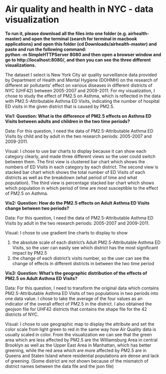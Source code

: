 # Air quality and health in NYC - data visualization

<b>To run it, please download all the files into one folder (e.g. airhealth-master) and open the terminal (search for terminal in macbook applications) and open this folder (cd Downloads/airhealth-master) and paste and run the following command:  
  python -m SimpleHTTPServer 8080 
and then open a browser window and go to http://localhost:8080/, and then you can see the three different visualizations.</b>

The dataset I select is New York City air quality surveillance data provided by Department of Health and Mental Hygiene (DOHMH) on the research of different air pollutants’ effect on various diseases in different districts of NYC (UHF42) between 2005-2007 and 2009-2011. For my visualization, I chose to study the effect of PM2.5 on Asthma, which is reflected in the data with PM2.5-Attributable Asthma ED Visits, indicating the number of hospital ED visits in the given district that is caused by PM2.5.

<b> Vis1: Question: What is the difference of PM2.5 effects on Asthma ED Visits between adults and children in the two time periods? </b>

Data: For this question, I need the data of PM2.5-Attributable Asthma ED Visits by child and by adult in the two research periods: 2005-2007 and 2009-2011.

Visual: I chose to use bar charts to display because it can show each category clearly, and made three different views so the user could switch between them. The first view is clustered bar chart which shows the numbers of ED Visits in each category by each district. The second view is stacked bar chart which shows the total number of ED Visits of each districts as well as the breakdown (what period of time and what population). The third view is percentage stacked bar chart which shows which population in which period of time are most susceptible to the effect of PM2.5 on Asthma.

<b> Vis2: Question: How do the PM2.5 effects on Adult Asthma ED Visits change between two periods? </b>

Data: For this question, I need the data of PM2.5-Attributable Asthma ED Visits by adult in the two research periods: 2005-2007 and 2009-2011.

Visual: I chose to use gradient line charts to display to show 
1) the absolute scale of each district’s Adult PM2.5-Attributable Asthma ED Visits, so the user can easily see which district has the most significant impact by PM2.5
2) the change of each district’s visits number, so the user can see the change of effects in different districts in between the two time period

<b> Vis3: Question: What’s the geographic distribution of the effects of PM2.5 on Adult Asthma ED Visits? </b>

Data: For this question, I need to transform the original data which contains PM2.5-Attributable Asthma ED Visits of two populations in two periods into one data value. I chose to take the average of the four values as an indicator of the overall effect of PM2.5 in the district. I also obtained the geojson file for UHF42 districts that contains the shape file for the 42 districts of NYC.

Visual: I chose to use geographic map to display the attribute and set the color scale from light green to red in the same way how Air Quality data is usually scaled in color. From the visualization we can see that the green area which are less affected by PM2.5 are the Williamsburg Area in central Brooklyn as well as the Upper East Area in Manhattan, which has better greening, while the red area which are more affected by PM2.5 are in Queens and Staten Island where residential populations are dense and lack of greening. (Some district are not shown because of the mismatch of district names between the data file and the json file)
